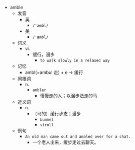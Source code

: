 - amble
  - 发音
    - 英
      - `/'æmbl/`
    - 美
      - `/'æmbl/`
  - 词义
    - vi.
      - 缓行，漫步
        - `to walk slowly in a relaxed way`
  - 记忆
    - ambl(=ambul 走) + e → 缓行
  - 同根词
    - n.
      - `ambler`
        - 慢慢走的人；以溜步法走的马
  - 近义词
    - n.
      - （马的）缓行步态；漫步
        - `bummel`
        - `stroll`
  - 例句
    - `An old man came out and ambled over for a chat.`
      - 一个老人出来，缓步走过去聊天。

